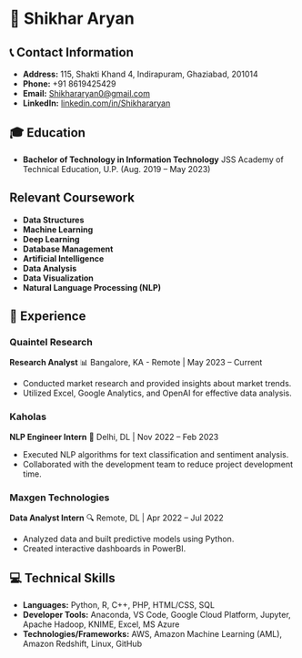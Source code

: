# 🚀 Shikhar Aryan

## 📞 Contact Information
- **Address:** 115, Shakti Khand 4, Indirapuram, Ghaziabad, 201014
- **Phone:** +91 8619425429
- **Email:** Shikhararyan0@gmail.com
- **LinkedIn:** [linkedin.com/in/Shikhararyan](linkedin.com/in/Shikhararyan)

## 🎓 Education
- **Bachelor of Technology in Information Technology**
  JSS Academy of Technical Education, U.P. (Aug. 2019 – May 2023)

## Relevant Coursework
- **Data Structures**
- **Machine Learning**
- **Deep Learning**
- **Database Management**
- **Artificial Intelligence**
- **Data Analysis**
- **Data Visualization**
- **Natural Language Processing (NLP)**


## 💼 Experience

### Quaintel Research
**Research Analyst** 📊
Bangalore, KA - Remote | May 2023 – Current
- Conducted market research and provided insights about market trends.
- Utilized Excel, Google Analytics, and OpenAI for effective data analysis.

### Kaholas
**NLP Engineer Intern** 🤖
Delhi, DL | Nov 2022 – Feb 2023
- Executed NLP algorithms for text classification and sentiment analysis.
- Collaborated with the development team to reduce project development time.

### Maxgen Technologies
**Data Analyst Intern** 🔍
Remote, DL | Apr 2022 – Jul 2022
- Analyzed data and built predictive models using Python.
- Created interactive dashboards in PowerBI.

## 💻 Technical Skills
- **Languages:** Python, R, C++, PHP, HTML/CSS, SQL
- **Developer Tools:** Anaconda, VS Code, Google Cloud Platform, Jupyter, Apache Hadoop, KNIME, Excel, MS Azure
- **Technologies/Frameworks:** AWS, Amazon Machine Learning (AML), Amazon Redshift, Linux, GitHub
